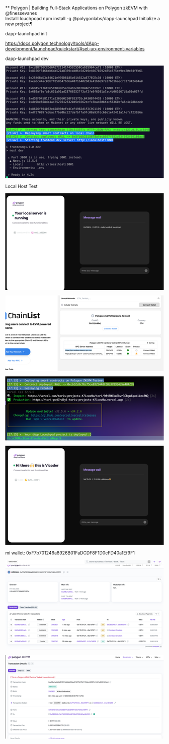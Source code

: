 ** Polygon | Building Full-Stack Applications on Polygon zkEVM with @finessevanes  
Installl louchpoad npm install -g @polygonlabs/dapp-launchpad
Initialize a new project¶

dapp-launchpad init <PROJECT-NAME>

https://docs.polygon.technology/tools/dApp-development/launchpad/quickstart/#set-up-environment-variables

dapp-launchpad dev

![alt text](<WARNING These accounts, and their private keys, are publicly known.png>)

Local Host Test

![alt text](<Your local server is.png>)

![alt text](ChainList.png)

![alt text](<Pasted Graphic.png>)

![alt text](<Pasted Graphic 1.png>)

mi wallet: 0xF7b701246a8926B01FaDCDF8F1D0eFD40a1Ef9F1

![alt text](<Pasted Graphic 2.png>)

![alt text](<Pasted Graphic 3.png>)

